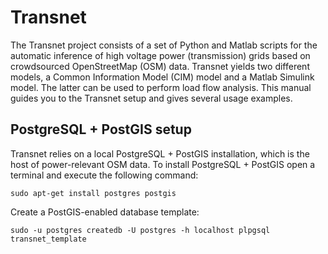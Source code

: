 # Transnet
The Transnet project consists of a set of Python and Matlab scripts for the automatic inference of high voltage power (transmission) grids based on crowdsourced OpenStreetMap (OSM) data. Transnet yields two different models, a Common Information Model (CIM) model and a Matlab Simulink model. The latter can be used to perform load flow analysis. This manual guides you to the Transnet setup and gives several usage examples.

## PostgreSQL + PostGIS setup
Transnet relies on a local PostgreSQL + PostGIS installation, which is the host of power-relevant OSM data.
To install PostgreSQL + PostGIS open a terminal and execute the following command:
```
sudo apt-get install postgres postgis
```
Create a PostGIS-enabled database template:
```
sudo -u postgres createdb -U postgres -h localhost plpgsql transnet_template
```
